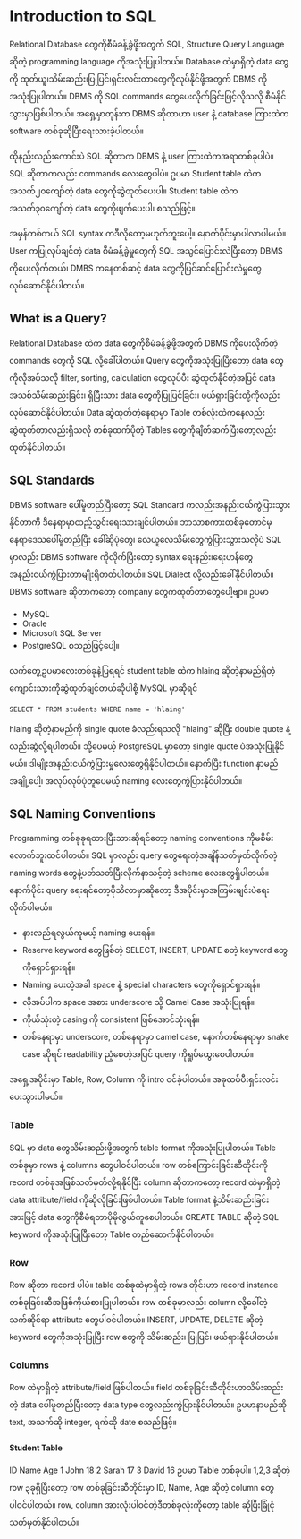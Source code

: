 # Introduction to SQL

Relational Database တွေကိုစီမံခန့်ခွဲဖို့အတွက် SQL, Structure Query Language ဆိုတဲ့ programming language ကိုအသုံးပြုပါတယ်။ 
Database ထဲမှာရှိတဲ့ data တွေကို ထုတ်ယူ၊သိမ်းဆည်း၊ပြုပြင်၊ရှင်းလင်းတာတွေကိုလုပ်နိုင်ဖို့အတွက် DBMS ကိုအသုံးပြုပါတယ်။ DBMS ကို SQL commands တွေပေးလိုက်ခြင်းဖြင့်လိုသလို စီမံနိုင်သွားမှာဖြစ်ပါတယ်။
အရှေ့မှာတုန်းက DBMS ဆိုတာဟာ user နဲ့ database ကြားထဲက software တစ်ခုဆိုပြီးရေးသားခဲ့ပါတယ်။ 

ထိုနည်းလည်းကောင်းပဲ SQL ဆိုတာက DBMS နဲ့ user ကြားထဲကအရာတစ်ခုပါပဲ။ SQL ဆိုတာကလည်း commands လေးတွေပါပဲ။ ဥပမာ 
Student table ထဲကအသက်၂၀ကျော်တဲ့ data တွေကိုဆွဲထုတ်ပေးပါ။
Student table ထဲကအသက်၃၀ကျော်တဲ့ data တွေကိုဖျက်ပေးပါ၊ စသည်ဖြင့်။

အမှန်တစ်ကယ် SQL syntax ကဒီလိုတော့မဟုတ်ဘူးပေါ့။ နောက်ပိုင်းမှာပါလာပါမယ်။
User ကပြုလုပ်ချင်တဲ့ data စီမံခန့်ခွဲမှုတွေကို SQL အသွင်ပြောင်းလဲပြီးတော့ DBMS ကိုပေးလိုက်တယ်၊ DMBS ကနေတစ်ဆင့် data တွေကိုပြင်ဆင်ပြောင်းလဲမှုတွေလုပ်ဆောင်နိုင်ပါတယ်။

## What is a Query?

Relational Database ထဲက data တွေကိုစီမံခန့်ခွဲဖို့အတွက် DBMS ကိုပေးလိုက်တဲ့ commands တွေကို SQL လို့ခေါ်ပါတယ်။ 
Query တွေကိုအသုံးပြုပြီးတော့ data တွေကိုလိုအပ်သလို filter, sorting, calculation တွေလုပ်ပီး ဆွဲထုတ်နိုင်တဲ့အပြင် data အသစ်သိမ်းဆည်းခြင်း၊ ရှိပြီးသား data တွေကိုပြုပြင်ခြင်း၊ ဖယ်ရှားခြင်းတို့ကိုလည်းလုပ်ဆောင်နိုင်ပါတယ်။ 
Data ဆွဲထုတ်တဲ့နေရာမှာ Table တစ်လုံးထဲကနေလည်းဆွဲထုတ်တာလည်းရှိသလို တစ်ခုထက်ပိုတဲ့ Tables တွေကိုချိတ်ဆက်ပြီးတော့လည်းထုတ်နိုင်ပါတယ်။

## SQL Standards

DBMS software ပေါ်မူတည်ပြီးတော့ SQL Standard ကလည်းအနည်းငယ်ကွဲပြားသွားနိုင်တာကို ဒီနေရာမှာထည့်သွင်းရေးသားချင်ပါတယ်။ 
ဘာသာစကားတစ်ခုတောင်မှ နေရာဒေသပေါ်မူတည်ပြီး ခေါ်ဆိုပုံတွေ၊ လေယူလေသိမ်းတွေကွဲပြားသွားသလိုပဲ SQL မှာလည်း DBMS software ကိုလိုက်ပြီးတော့ syntax ရေးနည်း၊ရေးဟန်တွေအနည်းငယ်ကွဲပြားတာမျိုးရှိတတ်ပါတယ်။ 
SQL Dialect လို့လည်းခေါ်နိုင်ပါတယ်။ DBMS software ဆိုတာကတော့ company တွေကထုတ်တာတွေပေါ့ဗျာ။ ဥပမာ
- MySQL
- Oracle
- Microsoft SQL Server
- PostgreSQL စသည်ဖြင့်ပေါ့။ 

လက်တွေ့ဥပမာလေးတစ်ခုနဲ့ပြရရင် student table ထဲက hlaing ဆိုတဲ့နာမည်ရှိတဲ့ကျောင်းသားကိုဆွဲထုတ်ချင်တယ်ဆိုပါစို့
MySQL မှာဆိုရင်
```
SELECT * FROM students WHERE name = 'hlaing'
```
hlaing ဆိုတဲ့နာမည်ကို single quote ခံလည်းရသလို "hlaing" ဆိုပြီး double quote နဲ့လည်းဆွဲလို့ရပါတယ်။
သို့ပေမယ့် PostgreSQL မှာတော့ single quote ပဲအသုံးပြုနိုင်မယ်။ ဒါမျိုးအနည်းငယ်ကွဲပြားမှုလေးတွေရှိနိုင်ပါတယ်။ 
နောက်ပြီး function နာမည်အချို့ပေါ့၊ အလုပ်လုပ်ပုံတူပေမယ့် naming လေးတွေကွဲပြားနိုင်ပါတယ်။

## SQL Naming Conventions
Programming တစ်ခုခုရထားပြီးသားဆိုရင်တော့ naming conventions ကိုမစိမ်းလောက်ဘူးထင်ပါတယ်။ SQL မှာလည်း query တွေရေးတဲ့အချိန်သတ်မှတ်လိုက်တဲ့ naming words တွေနဲ့ပတ်သတ်ပြီးလိုက်နာသင့်တဲ့ scheme လေးတွေရှိပါတယ်။ 
နောက်ပိုင်း query ရေးရင်တော့ပိုသိလာမှာဆိုတော့ ဒီအပိုင်းမှာအကြမ်းဖျင်းပဲရေးလိုက်ပါမယ်။
-	နားလည်ရလွယ်ကူမယ့် naming ပေးရန်။
-	Reserve keyword တွေဖြစ်တဲ့ SELECT, INSERT, UPDATE စတဲ့ keyword တွေကိုရှောင်ရှားရန်။
-	Naming ပေးတဲ့အခါ space နဲ့ special characters တွေကိုရှောင်ရှားရန်။
-	လိုအပ်ပါက space အစား underscore သို့ Camel Case အသုံးပြုရန်။
-	ကိုယ်သုံးတဲ့ casing ကို consistent ဖြစ်အောင်သုံးရန်။
  - တစ်နေရာမှာ underscore, တစ်နေရာမှာ camel case, နောက်တစ်နေရာမှာ snake case ဆိုရင် readability ညံ့စေတဲ့အပြင် query ကိုရှုပ်ထွေးစေပါတယ်။

အရှေ့အပိုင်းမှာ Table, Row, Column ကို intro ဝင်ခဲ့ပါတယ်။ အခုထပ်ပီးရှင်းလင်းပေးသွားပါမယ်။

### Table
SQL မှာ data တွေသိမ်းဆည်းဖို့အတွက် table format ကိုအသုံးပြုပါတယ်။ Table တစ်ခုမှာ rows နဲ့ columns တွေပါဝင်ပါတယ်။ row တစ်ကြောင်းခြင်းဆီတိုင်းကို record တစ်ခုအဖြစ်သတ်မှတ်လို့ရနိုင်ပြီး column ဆိုတာကတော့ record ထဲမှာရှိတဲ့ data attribute/field ကိုဆိုလိုခြင်းဖြစ်ပါတယ်။ Table format နဲ့သိမ်းဆည်းခြင်းအားဖြင့် data တွေကိုစီမံရတာပိုမိုလွယ်ကူစေပါတယ်။ CREATE TABLE ဆိုတဲ့ SQL keyword ကိုအသုံးပြုပြီးတော့ Table တည်ဆောက်နိုင်ပါတယ်။

### Row
Row ဆိုတာ record ပါပဲ။ table တစ်ခုထဲမှာရှိတဲ့ rows တိုင်းဟာ record instance တစ်ခုခြင်းဆီအဖြစ်ကိုယ်စားပြုပါတယ်။ row တစ်ခုမှာလည်း column လို့ခေါ်တဲ့ သက်ဆိုင်ရာ attribute တွေပါဝင်ပါတယ်။ INSERT, UPDATE, DELETE ဆိုတဲ့ keyword တွေကိုအသုံးပြုပြီး row တွေကို သိမ်းဆည်း၊ ပြုပြင်၊ ဖယ်ရှားနိုင်ပါတယ်။

### Columns 
Row ထဲမှာရှိတဲ့ attribute/field ဖြစ်ပါတယ်။ field တစ်ခုခြင်းဆီတိုင်းဟာသိမ်းဆည်းတဲ့ data ပေါ်မူတည်ပြီးတော့ data type တွေလည်းကွဲပြားနိုင်ပါတယ်။ ဥပမာနာမည်ဆို text, အသက်ဆို integer, ရက်ဆို date စသည်ဖြင့်။

#### Student Table
ID	Name	Age
1	John	18
2	Sarah	17
3	David	16
ဥပမာ Table တစ်ခုပါ။
1,2,3 ဆိုတဲ့ row ၃ခုရှိပြီးတော့ row တစ်ခုခြင်းဆီတိုင်းမှာ ID, Name, Age ဆိုတဲ့ column တွေပါဝင်ပါတယ်။ 
row, column အားလုံးပါဝင်တဲ့ဒီတစ်ခုလုံးကိုတော့ table ဆိုပြီးခြုံငုံသတ်မှတ်နိုင်ပါတယ်။
